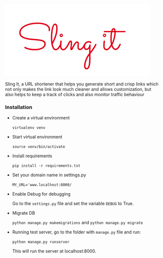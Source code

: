 
![Logo](images/logo.png)

Sling It, a URL shortener that helps you generate short and crisp links which not only makes the link look much cleaner and allows customization, but also helps to keep a track of clicks and also monitor traffic behaviour


### Installation

- Create a virtual environment

    `virtualenv venv`


- Start virtual environment

    `source venv/bin/activate`


- Install requirements

    `pip install -r requirements.txt`


- Set your domain name in settings.py
   
    `MY_URL='www.localhost:8000/`


- Enable Debug for debugging

    Go to the `settings.py` file and set the variable `DEBUG` to True.


- Migrate DB

    `python manage.py makemigrations` and `python manage.py migrate` 


- Running test server, go to the folder with `manage.py` file and run:

    `python manage.py runserver`

    This will run the server at localhost:8000.



